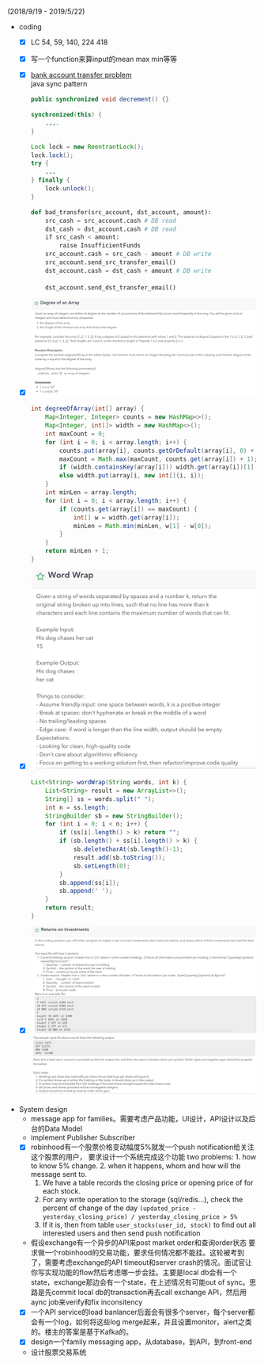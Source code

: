 (2018/9/19 - 2019/5/22)
- coding
    - [x] LC 54, 59, 140, 224 418 
    - [x] 写一个function来算input的mean max min等等
    - [x] [bank account transfer problem](http://web.mit.edu/6.005/www/fa15/classes/23-locks/#locking)  
        java sync pattern
        ```java
        public synchronized void decrement() {} 
        ```
        ```java
        synchronized(this) {
            ....
        }
        ```
        ```java
        Lock lock = new ReentrantLock();
        lock.lock();
        try {
            ...
        } finally {
            lock.unlock();
        }
        ```

        ```python
        def bad_transfer(src_account, dst_account, amount): 
            src_cash = src_account.cash # DB read
            dst_cash = dst_account.cash # DB read
            if src_cash < amount: 
                raise InsufficientFunds
            src_account.cash = src_cash - amount # DB write
            src_account.send_src_transfer_email()
            dst_account.cash = dst_cash + amount # DB write     
         
            dst_account.send_dst_transfer_email()
        ```
    - [x] ![Degree of an array](./robinhood/rh1.jpeg)
        ```java
        int degreeOfArray(int[] array) {
            Map<Integer, Integer> counts = new HashMap<>();
            Map<Integer, int[]> width = new HashMap<>();
            int maxCount = 0;
            for (int i = 0; i < array.length; i++) {
                counts.put(array[i], counts.getOrDefault(array[i], 0) + 1);
                maxCount = Math.max(maxCount, counts.get(array[i]) + 1);
                if (width.containsKey(array[i])) width.get(array[i])[1] = i;
                else width.put(array[i, new int[]{i, i});
            }
            int minLen = array.length;
            for (int i = 0; i < array.length; i++) {
                if (counts.get(array[i]) == maxCount) {
                    int[] w = width.get(array[i]);
                    minLen = Math.min(minLen, w[1] - w[0]);
                }
            }
            return minLen + 1;
        }
        ```
    - [x] ![word wrap](./robinhood/rh2.jpeg)
        ```java
        List<String> wordWrap(String words, int k) {
            List<String> result = new ArrayList<>();
            String[] ss = words.split(" ");
            int n = ss.length;
            StringBuilder sb = new StringBuilder(); 
            for (int i = 0; i < n; i++) {
                if (ss[i].length() > k) return "";
                if (sb.length() + ss[i].length() > k) {
                    sb.deleteCharAt(sb.length()-1);
                    result.add(sb.toString());
                    sb.setLength(0);
                } 
                sb.append(ss[i]);
                sb.append(' ');
            }
            return result;
        }
        ```
    - [x] ![returns on investments](./robinhood/rh3_a.jpeg) ![part_b](./robinhood/rh3_b.jpeg)

- System design
    - message app for families。需要考虑产品功能，UI设计，API设计以及后台的Data Model
    - implement Publisher Subscriber
    - [x] robinhood有一个股票价格变动幅度5%就发一个push notification给关注这个股票的用户， 要求设计一个系统完成这个功能
        two problems: 1. how to know 5% change. 2. when it happens, whom and how will the message sent to.
        1. We have a table records the closing price or opening price of for each stock.
        2. For any write operation to the storage (sql/redis...), check the percent of change of the day `(updated_price - yesterday_closing_price) / yesterday_closing_price > 5%`
        3. If it is, then from table `user_stocks(user_id, stock)` to find out all interested users and then send push notification
    - 假设exchange有一个异步的API来post market order和查询order状态 要求做一个robinhood的交易功能，要求任何情况都不能挂。这轮被考到了，需要考虑exchange的API timeout和server crash的情况。面试官让你写实现功能的flow然后考虑哪一步会挂。主要是local db会有一个state，exchange那边会有一个state，在上述情况有可能out of sync。思路是先commit local db的transaction再去call exchange API，然后用aync job来verify和fix inconsitency
    - [x] 一个API service的load banlancer后面会有很多个server，每个server都会有一个log，如何将这些log merge起来，并且设置monitor，alert之类的。楼主的答案是基于Kafka的。
    - [x] design一个family messaging app，从database，到API，到front-end
    - 设计股票交易系统
